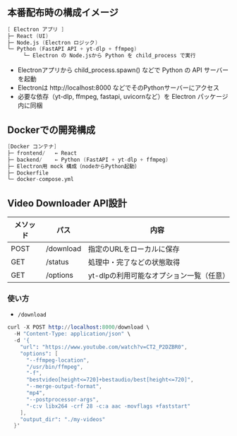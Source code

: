## 本番配布時の構成イメージ
```s
[ Electron アプリ ]
├─ React (UI)
├─ Node.js (Electron ロジック)
└─ Python (FastAPI API + yt-dlp + ffmpeg)
     └─ Electron の Node.jsから Python を child_process で実行
```
- Electronアプリから child_process.spawn() などで Python の API サーバーを起動
- Electronは http://localhost:8000 などでそのPythonサーバーにアクセス
- 必要な依存（yt-dlp, ffmpeg, fastapi, uvicornなど）を Electron パッケージ内に同梱

## Dockerでの開発構成
```s
[Docker コンテナ]
├─ frontend/   ← React
├─ backend/    ← Python (FastAPI + yt-dlp + ffmpeg)
├─ Electron用 mock 構成（nodeからPython起動）
├─ Dockerfile
└─ docker-compose.yml
```
## Video Downloader API設計
| メソッド | パス | 内容 |
| --- | --- | --- |
| POST | /download | 指定のURLをローカルに保存 |
| GET | /status | 処理中・完了などの状態取得 |
| GET | /options | yt-dlpの利用可能なオプション一覧（任意）|

### 使い方
- `/download`
```s
curl -X POST http://localhost:8000/download \
  -H "Content-Type: application/json" \
  -d '{
    "url": "https://www.youtube.com/watch?v=CT2_P2DZBR0",
    "options": [
      "--ffmpeg-location",
      "/usr/bin/ffmpeg",
      "-f",
      "bestvideo[height<=720]+bestaudio/best[height<=720]",
      "--merge-output-format",
      "mp4",
      "--postprocessor-args",
      "-c:v libx264 -crf 28 -c:a aac -movflags +faststart"
    ],
    "output_dir": "./my-videos"
  }'
```